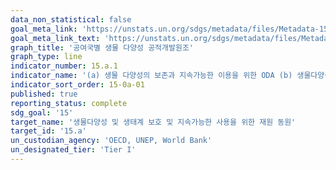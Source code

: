 ```yaml
---
data_non_statistical: false
goal_meta_link: 'https://unstats.un.org/sdgs/metadata/files/Metadata-15-0a-01.pdf'
goal_meta_link_text: 'https://unstats.un.org/sdgs/metadata/files/Metadata-15-0a-01.pdf'
graph_title: '공여국별 생물 다양성 공적개발원조'
graph_type: line
indicator_number: 15.a.1
indicator_name: '(a) 생물 다양성의 보존과 지속가능한 이용을 위한 ODA (b) 생물다양성 관련 경제기구로부터 발생한 이윤과 모금 재정'
indicator_sort_order: 15-0a-01
published: true
reporting_status: complete
sdg_goal: '15'
target_name: '생물다양성 및 생태계 보호 및 지속가능한 사용을 위한 재원 동원'
target_id: '15.a'
un_custodian_agency: 'OECD, UNEP, World Bank'
un_designated_tier: 'Tier I'
---
```

